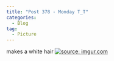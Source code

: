 ```yaml
---
title: "Post 378 - Monday T_T"
categories:
  - Blog
tag:
  - Picture
---
```


makes a white hair
<a href="https://imgur.com/vVIxmVX"><img src="https://i.imgur.com/vVIxmVX.jpg" title="source: imgur.com" /></a>

<script src="https://utteranc.es/client.js"
        repo="serendipityinlife/serendipityinlife.github.io"
        issue-term="pathname"
        theme="github-light"
        crossorigin="anonymous"
        async>
</script>

